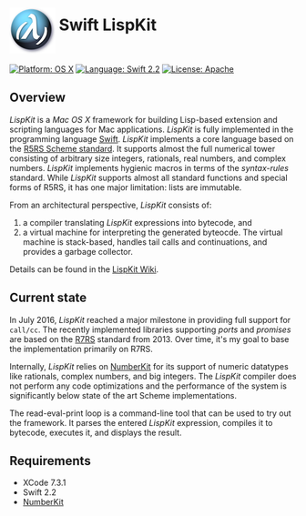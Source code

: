 <img src="Assets/lispkit_logo_small.png" alt="LispKit" width="80" height="80" align="middle" />&nbsp;Swift LispKit
======================================================

<p>
<a href="https://developer.apple.com/osx/"><img src="https://img.shields.io/badge/Platform-OS X-blue.svg?style=flat" alt="Platform: OS X" /></a>
<a href="https://developer.apple.com/swift/"><img src="https://img.shields.io/badge/Language-Swift%202.2-green.svg?style=flat" alt="Language: Swift 2.2" /></a>
<a href="https://raw.githubusercontent.com/objecthub/swift-lispkit/master/LICENSE"><img src="http://img.shields.io/badge/License-Apache-lightgrey.svg?style=flat" alt="License: Apache" /></a>
</p>

## Overview

_LispKit_ is a _Mac OS X_ framework for building Lisp-based extension and scripting languages
for Mac applications. _LispKit_ is fully implemented in the programming language
[Swift](http://www.swift.org). _LispKit_ implements a core language based on the
[R5RS Scheme standard](http://www.schemers.org/Documents/Standards/R5RS/HTML/). It supports
almost the full numerical tower consisting of arbitrary size integers, rationals, real numbers,
and complex numbers. _LispKit_ implements hygienic macros in terms of the _syntax-rules_ standard.
While _LispKit_ supports almost all standard functions and special forms of R5RS, it has one
major limitation: lists are immutable.

From an architectural perspective, _LispKit_ consists of:

  1. a compiler translating _LispKit_ expressions into bytecode, and
  2. a virtual machine for interpreting the generated byteocde. The virtual machine is
     stack-based, handles tail calls and continuations, and provides a garbage collector.

Details can be found in the [LispKit Wiki](https://github.com/objecthub/swift-lispkit/wiki).

## Current state

In July 2016, _LispKit_ reached a major milestone in providing full support for `call/cc`.
The recently implemented libraries supporting _ports_ and _promises_ are based on the
[R7RS](http://www.r7rs.org) standard from 2013. Over time, it's my goal to base the
implementation primarily on R7RS.

Internally, _LispKit_ relies on [NumberKit](http://github.com/objecthub/swift-numberkit)
for its support of numeric datatypes like rationals, complex numbers, and big integers.
The _LispKit_ compiler does not perform any code optimizations and the performance of the
system is significantly below state of the art Scheme implementations.

The read-eval-print loop is a command-line tool that can be used to try out the framework.
It parses the entered _LispKit_ expression, compiles it to bytecode, executes it, and
displays the result.


## Requirements

- XCode 7.3.1
- Swift 2.2
- [NumberKit](http://github.com/objecthub/swift-numberkit)
